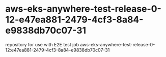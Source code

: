 # aws-eks-anywhere-test-release-0-12-e47ea881-2479-4cf3-8a84-e9838db70c07-31
repository for use with E2E test job aws-eks-anywhere-test-release-0-12:e47ea881-2479-4cf3-8a84-e9838db70c07-31
